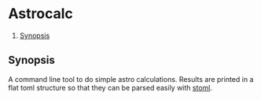 # Astrocalc

<!--- mdtoc: toc begin -->

1.	[Synopsis](#synopsis)<!--- mdtoc: toc end -->

## Synopsis

A command line tool to do simple astro calculations. Results are printed in a flat toml structure so that they can be parsed easily with [stoml](https://github.com/freshautomations/stoml).
